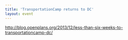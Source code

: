 ```yaml
---
title: 'TransportationCamp returns to DC'
layout: event
---
```


http://blog.openplans.org/2013/12/less-than-six-weeks-to-transportationcamp-dc/
